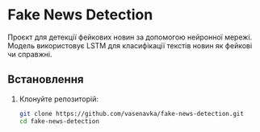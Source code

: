 # Fake News Detection

Проєкт для детекції фейкових новин за допомогою нейронної мережі. Модель використовує LSTM для класифікації текстів новин як фейкові чи справжні.

## Встановлення

1. Клонуйте репозиторій:
   ```bash
   git clone https://github.com/vasenavka/fake-news-detection.git
   cd fake-news-detection
